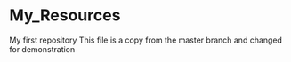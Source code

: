 # My_Resources
My first repository
This file is a copy from the master branch and changed for demonstration 

